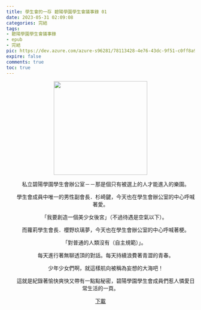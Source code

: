 ```yaml
---
title: 學生會的一存 碧陽學園學生會議事錄 01
date: 2023-05-31 02:09:08
categories: 完結
tags:
- 碧陽學園學生會議事錄
- epub
- 完結
pic: https://dev.azure.com/azure-s96281/78113428-4e76-43dc-9f51-c0ff8a913055/_apis/git/repositories/a379171b-de46-4c10-9b0d-00da23959885/items?path=/Epub%20Cover/%E7%A2%A7%E9%99%BD%E5%AD%B8%E5%9C%92%E5%AD%B8%E7%94%9F%E6%9C%83%E8%AD%B0%E4%BA%8B%E9%8C%84-01.jpg&versionDescriptor%5BversionOptions%5D=0&versionDescriptor%5BversionType%5D=0&versionDescriptor%5Bversion%5D=main&resolveLfs=true&%24format=octetStream&api-version=5.0
expire: false
comments: true
toc: true
---
```


<div style="text-align:center" class="kratos-post-content">

<img width="250px" src="https://dev.azure.com/azure-s96281/78113428-4e76-43dc-9f51-c0ff8a913055/_apis/git/repositories/a379171b-de46-4c10-9b0d-00da23959885/items?path=/Epub%20Cover/%E7%A2%A7%E9%99%BD%E5%AD%B8%E5%9C%92%E5%AD%B8%E7%94%9F%E6%9C%83%E8%AD%B0%E4%BA%8B%E9%8C%84-01.jpg&versionDescriptor%5BversionOptions%5D=0&versionDescriptor%5BversionType%5D=0&versionDescriptor%5Bversion%5D=main&resolveLfs=true&%24format=octetStream&api-version=5.0">

<p>
　　私立碧陽學園學生會辦公室－－那是個只有被選上的人才能進入的樂園。

　　學生會成員中唯一的男性副會長．杉崎鍵，今天也在學生會辦公室的中心呼喊著愛。

　　「我要創造一個美少女後宮」（不過待遇是空氣以下）。

　　而蘿莉學生會長．櫻野玖璃夢，今天也在學生會辦公室的中心呼喊著梗。

　　「對普通的人類沒有（自主規範）」。

　　每天進行著無聊透頂的對話。每天持續浪費著青澀的青春。

　　少年少女們啊，就這樣航向被稱為妄想的大海吧！

　　這就是紀錄著愉快爽快又帶有一點點秘密，碧陽學園學生會成員們惹人憐愛日常生活的一頁。
</p>

<p>
<a href="https://epubdatabase.azurewebsites.net/EBOOKS/EPUB/完結/新碧陽學園生徒會議事錄/學生會的一存 碧陽學園學生會議事錄1.epub?download=1">下載</a>
</p>

</div>